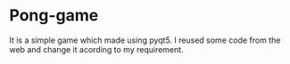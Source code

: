 # Pong-game
It is a simple game which made using pyqt5.
I reused some code from the web and change it acording to my requirement.

